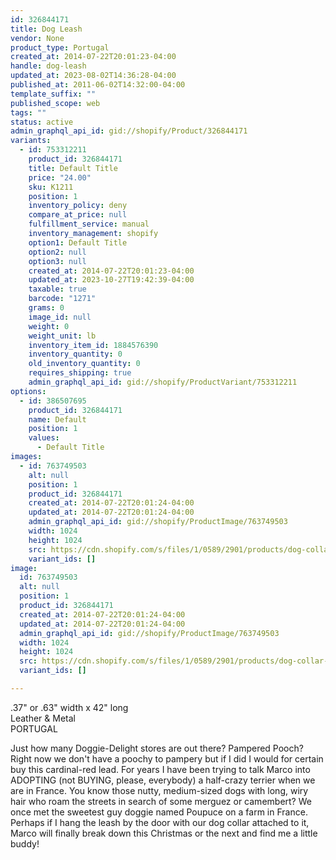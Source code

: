 ```yaml
---
id: 326844171
title: Dog Leash
vendor: None
product_type: Portugal
created_at: 2014-07-22T20:01:23-04:00
handle: dog-leash
updated_at: 2023-08-02T14:36:28-04:00
published_at: 2011-06-02T14:32:00-04:00
template_suffix: ""
published_scope: web
tags: ""
status: active
admin_graphql_api_id: gid://shopify/Product/326844171
variants:
  - id: 753312211
    product_id: 326844171
    title: Default Title
    price: "24.00"
    sku: K1211
    position: 1
    inventory_policy: deny
    compare_at_price: null
    fulfillment_service: manual
    inventory_management: shopify
    option1: Default Title
    option2: null
    option3: null
    created_at: 2014-07-22T20:01:23-04:00
    updated_at: 2023-10-27T19:42:39-04:00
    taxable: true
    barcode: "1271"
    grams: 0
    image_id: null
    weight: 0
    weight_unit: lb
    inventory_item_id: 1884576390
    inventory_quantity: 0
    old_inventory_quantity: 0
    requires_shipping: true
    admin_graphql_api_id: gid://shopify/ProductVariant/753312211
options:
  - id: 386507695
    product_id: 326844171
    name: Default
    position: 1
    values:
      - Default Title
images:
  - id: 763749503
    alt: null
    position: 1
    product_id: 326844171
    created_at: 2014-07-22T20:01:24-04:00
    updated_at: 2014-07-22T20:01:24-04:00
    admin_graphql_api_id: gid://shopify/ProductImage/763749503
    width: 1024
    height: 1024
    src: https://cdn.shopify.com/s/files/1/0589/2901/products/dog-collar-and-leash.jpeg?v=1406073684
    variant_ids: []
image:
  id: 763749503
  alt: null
  position: 1
  product_id: 326844171
  created_at: 2014-07-22T20:01:24-04:00
  updated_at: 2014-07-22T20:01:24-04:00
  admin_graphql_api_id: gid://shopify/ProductImage/763749503
  width: 1024
  height: 1024
  src: https://cdn.shopify.com/s/files/1/0589/2901/products/dog-collar-and-leash.jpeg?v=1406073684
  variant_ids: []

---
```


.37" or .63" width x 42" long  
Leather & Metal  
PORTUGAL

Just how many Doggie-Delight stores are out there? Pampered Pooch? Right now we don't have a poochy to pampery but if I did I would for certain buy this cardinal-red lead. For years I have been trying to talk Marco into ADOPTING (not BUYING, please, everybody) a half-crazy terrier when we are in France. You know those nutty, medium-sized dogs with long, wiry hair who roam the streets in search of some merguez or camembert? We once met the sweetest guy doggie named Poupuce on a farm in France. Perhaps if I hang the leash by the door with our dog collar attached to it, Marco will finally break down this Christmas or the next and find me a little buddy!
